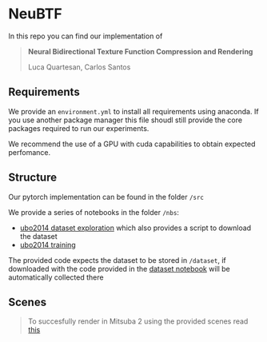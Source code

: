 # NeuBTF

In this repo you can find our implementation of

> **Neural Bidirectional Texture Function Compression and Rendering**
> 
> Luca Quartesan, Carlos Santos

## Requirements
 
We provide an `environment.yml` to install all requirements using anaconda. If you use another package manager this file shoudl still provide the core packages required to run our experiments.

We recommend the use of a GPU with cuda capabilities to obtain expected perfomance.



## Structure

Our pytorch implementation can be found in the folder `/src`

We provide a series of notebooks in the folder `/nbs`:
+ [ubo2014 dataset exploration](/nbs/ubo2014_dataset.ipynb) which also provides a script to download the dataset
+ [ubo2014 training](/nbs/ubo2014_train.ipynb)

The provided code expects the dataset to be stored in `/dataset`, if downloaded with the code provided in the [dataset notebook](/nbs/ubo2014_dataset.ipynb) will be automatically collected there

## Scenes
> To succesfully render in Mitsuba 2 using the provided scenes read [this](scenes/README.md)
